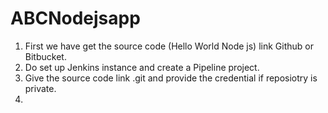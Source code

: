 # ABCNodejsapp

1. First we have get the source code (Hello World Node js) link Github or Bitbucket.
2. Do set up Jenkins instance and create a Pipeline project.
3. Give the source code link .git and provide the credential if reposiotry is private.
4. 
